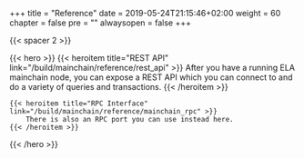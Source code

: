 +++
title = "Reference"
date = 2019-05-24T21:15:46+02:00
weight = 60
chapter = false
pre = ""
alwaysopen = false
+++

{{< spacer 2 >}}

{{< hero >}}
    {{< heroitem title="REST API" link="/build/mainchain/reference/rest_api" >}}
        After you have a running ELA mainchain node, you can expose a REST API which you can connect to 
        and do a variety of queries and transactions.
    {{< /heroitem >}}

    {{< heroitem title="RPC Interface" link="/build/mainchain/reference/mainchain_rpc" >}}
        There is also an RPC port you can use instead here.
    {{< /heroitem >}}
{{< /hero >}}
